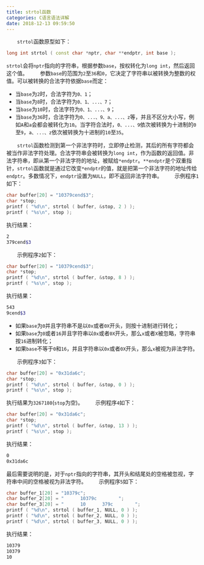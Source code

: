 ```yaml
---
title: strtol函数
categories: C语言语法详解
date: 2018-12-13 09:59:50
---
```

&emsp;&emsp;`strtol`函数原型如下：<!--more-->

``` cpp
long int strtol ( const char *nptr, char **endptr, int base );
```

`strtol`会将`nptr`指向的字符串，根据参数`base`，按权转化为`long int`，然后返回这个值。
&emsp;&emsp;参数`base`的范围为`2`至`36`和`0`，它决定了字符串以被转换为整数的权值。可以被转换的合法字符依据`base`而定：

- 当`base`为`2`时，合法字符为`0、1`；
- 当`base`为`8`时，合法字符为`0、1、...、7`；
- 当`base`为`10`时，合法字符为`0、1、...、9`；
- 当`base`为`36`时，合法字符为`0、...、9、a、...、z`等，并且不区分大小写，例如`A`和`a`会都会被转化为`10`。当字符合法时，`0、...、9`依次被转换为十进制的`0`至`9`，`a、...、z`依次被转换为十进制的`10`至`35`。

&emsp;&emsp;`strtol`函数检测到第一个非法字符时，立即停止检测，其后的所有字符都会被当作非法字符处理。合法字符串会被转换为`long int`，作为函数的返回值。非法字符串，即从第一个非法字符的地址，被赋给`*endptr`。`**endptr`是个双重指针，`strtol`函数就是通过它改变`*endptr`的值，就是把第一个非法字符的地址传给`endptr`。多数情况下，`endptr`设置为`NULL`，即不返回非法字符串。
&emsp;&emsp;示例程序`1`如下：

``` cpp
char buffer[20] = "10379cend$3";
char *stop;
printf ( "%d\n", strtol ( buffer, &stop, 2 ) );
printf ( "%s\n", stop );
```

执行结果：

``` bash
2
379cend$3
```

&emsp;&emsp;示例程序`2`如下：

``` cpp
char buffer[20] = "10379cend$3";
char *stop;
printf ( "%d\n", strtol ( buffer, &stop, 8 ) );
printf ( "%s\n", stop );
```

执行结果：

``` bash
543
9cend$3
```

- 如果`base`为`0`并且字符串不是以`0x`或者`0X`开头，则按十进制进行转化；
- 如果`base`为`0`或者`16`并且字符串以`0x`或者`0X`开头，那么`x`或者`X`被忽略，字符串按`16`进制转化；
- 如果`base`不等于`0`和`16`，并且字符串以`0x`或者`0X`开头，那么`x`被视为非法字符。

&emsp;&emsp;示例程序`3`如下：

``` cpp
char buffer[20] = "0x31da6c";
char *stop;
printf ( "%d\n", strtol ( buffer, &stop, 0 ) );
printf ( "%s\n", stop );
```

执行结果为`3267180`(`stop`为空)。
&emsp;&emsp;示例程序`4`如下：

``` cpp
char buffer[20] = "0x31da6c";
char *stop;
printf ( "%d\n", strtol ( buffer, &stop, 13 ) );
printf ( "%s\n", stop );
```

执行结果：

``` bash
0
0x31da6c
```

最后需要说明的是，对于`nptr`指向的字符串，其开头和结尾处的空格被忽视，字符串中间的空格被视为非法字符。
&emsp;&emsp;示例程序`5`如下：

``` cpp
char buffer_1[20] = "10379c";
char buffer_2[20] = "      10379c        ";
char buffer_3[20] = "      10      379c        ";
printf ( "%d\n", strtol ( buffer_1, NULL, 0 ) );
printf ( "%d\n", strtol ( buffer_2, NULL, 0 ) );
printf ( "%d\n", strtol ( buffer_3, NULL, 0 ) );
```

执行结果：

``` bash
10379
10379
10
```